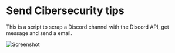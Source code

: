 # Send Cibersecurity tips

This is a script to scrap a Discord channel with the Discord API, get message and send a email.

![Screenshot](bot'message.jpg)